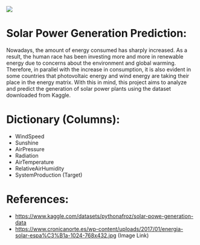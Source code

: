 ![](https://www.cronicanorte.es/wp-content/uploads/2017/01/energia-solar-espa%C3%B1a-1024-768x432.jpg)

# Solar Power Generation Prediction:
Nowadays, the amount of energy consumed has sharply increased. As a result, the human race has been investing more and more in renewable energy due to concerns about the environment and global warming. Therefore, in parallel with the increase in consumption, it is also evident in some countries that photovoltaic energy and wind energy are taking their place in the energy matrix. With this in mind, this project aims to analyze and predict the generation of solar power plants using the dataset downloaded from Kaggle.
 
# Dictionary (Columns):
- WindSpeed
- Sunshine
- AirPressure
- Radiation
- AirTemperature
- RelativeAirHumidity
- SystemProduction (Target)

# References:
- https://www.kaggle.com/datasets/pythonafroz/solar-powe-generation-data
- https://www.cronicanorte.es/wp-content/uploads/2017/01/energia-solar-espa%C3%B1a-1024-768x432.jpg (Image Link)
